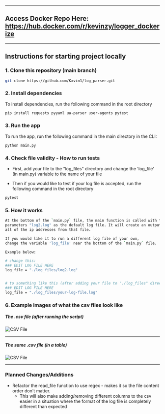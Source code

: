 ----
## Access Docker Repo Here: https://hub.docker.com/r/kevinzy/logger_dockerize
----

## Instructions for starting project locally

### 1. Clone this repository (main branch)

```bash
git clone https://github.com/Kxvin1/log_parser.git
```

### 2. Install dependencies

To install dependencies, run the following command in the root directory
```bash
pip install requests pyyaml ua-parser user-agents pytest
```

### 3. Run the app

To run the app, run the following command in the main directory in the CLI:

```bash
python main.py
```

### 4. Check file validity - How to run tests

- First, add your file to the "log_files" directory and change the 'log_file' (in main.py) variable to the name of your file

- Then if you would like to test if your log file is accepted, run the following command in the root directory

```bash
pytest
```

### 5. How it works

```bash
At the bottom of the `main.py` file, the main function is called with the
parameters "log2.log" as the default log file. It will create an output.csv from
all of the ip addresses from that file.
```

```bash
If you would like it to run a different log file of your own,
change the variable 'log_file' near the bottom of the `main.py` file.

Example below:

# change this:
### EDIT LOG FILE HERE
log_file = "./log_files/log2.log"


# to something like this (after adding your file to "./log_files" directory of the project):
### EDIT LOG FILE HERE
log_file = "./log_files/your-log-file.log"
```

### 6. Example images of what the csv files look like

##### The .csv file (after running the script)

![CSV File](https://i.imgur.com/T3GtKDj.png)

----

##### The same .csv file (in a table)
![CSV File](https://i.imgur.com/saeuPNz.png)

----

### Planned Changes/Additions

- Refactor the read_file function to use regex - makes it so the file content order don't matter. 
  - This will also make adding/removing different columns to the csv easier in a situation where the format of the log file is completely different than expected

